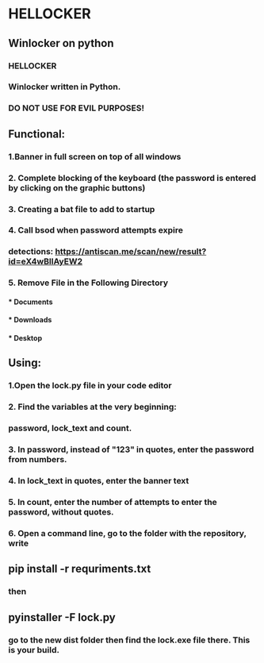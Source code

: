 # HELLOCKER
## Winlocker on python


### HELLOCKER
### Winlocker written in Python.
### DO NOT USE FOR EVIL PURPOSES!

## Functional:

### 1.Banner in full screen on top of all windows

### 2. Complete blocking of the keyboard (the password is entered by clicking on the graphic buttons)

### 3. Creating a bat file to add to startup

### 4. Call bsod when password attempts expire

### detections: https://antiscan.me/scan/new/result?id=eX4wBllAyEW2
### 5. Remove File in the Following Directory
####        * Documents
####        * Downloads
####        * Desktop



## Using:

### 1.Open the lock.py file in your code editor

### 2. Find the variables at the very beginning:
### password, lock_text and count.

### 3. In password, instead of "123" in quotes, enter the password from numbers.

### 4. In lock_text in quotes, enter the banner text

### 5. In count, enter the number of attempts to enter the password, without quotes.

### 6. Open a command line, go to the folder with the repository, write

## pip install -r requriments.txt

### then

## pyinstaller -F lock.py

### go to the new dist folder then find the lock.exe file there. This is your build.
